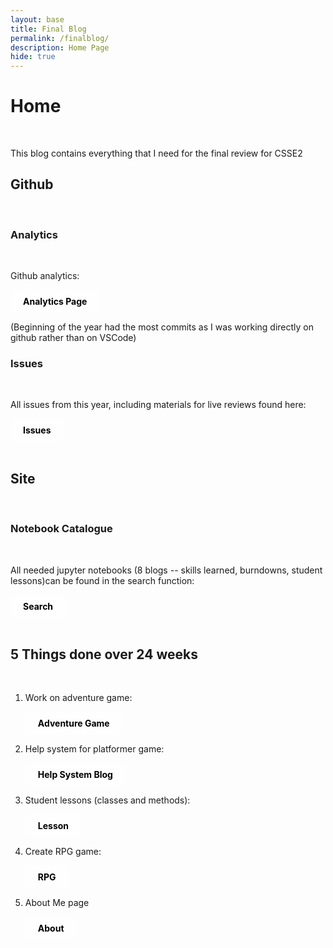 ```yaml
---
layout: base
title: Final Blog
permalink: /finalblog/
description: Home Page
hide: true
---
```


# Home
&nbsp;

This blog contains everything that I need for the final review for CSSE2 
&nbsp;



## Github
&nbsp;


### Analytics
&nbsp;

Github analytics:
<div style="display: flex; flex-wrap: wrap; gap: 10px;">
    <a href="https://github.com/buythesenbundle" style="text-decoration: none;">
        <div style="background-color:rgb(254, 254, 254); color: black; padding: 10px 20px; border-radius: 5px; font-weight: bold;">
            Analytics Page
        </div>
    </a>
</div>

(Beginning of the year had the most commits as I was working directly on github rather than on VSCode)<br>

### Issues
&nbsp;

All issues from this year, including materials for live reviews found here:
<div style="display: flex; flex-wrap: wrap; gap: 10px;">
    <a href="https://github.com/buythesenbundle/ethanf_2025/issues" style="text-decoration: none;">
        <div style="background-color:rgb(254, 254, 254); color: black; padding: 10px 20px; border-radius: 5px; font-weight: bold;">
            Issues
        </div>
    </a>
</div>
&nbsp;


## Site
&nbsp;

### Notebook Catalogue
&nbsp;

All needed jupyter notebooks (8 blogs -- skills learned, burndowns, student lessons)can be found in the search function:
<div style="display: flex; flex-wrap: wrap; gap: 10px;">
    <a href="{{site.baseurl}}/search" style="text-decoration: none;">
        <div style="background-color:rgb(254, 254, 254); color: black; padding: 10px 20px; border-radius: 5px; font-weight: bold;">
            Search
        </div>
    </a>
</div>
&nbsp;


## 5 Things done over 24 weeks
&nbsp;

1. Work on adventure game:
    <div style="display: flex; flex-wrap: wrap; gap: 10px;">
        <a href="{{site.baseurl}}/gamify/adventureGame" style="text-decoration: none;">
            <div style="background-color:rgb(254, 254, 254); color: black; padding: 10px 20px; border-radius:   5px; font-weight: bold;">
                Adventure Game
            </div>
        </a>
    </div>

2. Help system for platformer game:
    <div style="display: flex; flex-wrap: wrap; gap: 10px;">
        <a href="https://nighthawkcoders.github.io/platformer4x/local-storage/applications" style="text-decoration: none;">
            <div style="background-color:rgb(254, 254, 254); color: black; padding: 10px 20px; border-radius:   5px; font-weight: bold;">
                Help System Blog
            </div>
        </a>
    </div>

3. Student lessons (classes and methods):
    <div style="display: flex; flex-wrap: wrap; gap: 10px;">
        <a href="{{site.baseurl}}/csse/javascript/fundamentals/classes/statics/" style="text-decoration: none;">
            <div style="background-color:rgb(254, 254, 254); color: black; padding: 10px 20px; border-radius:   5px; font-weight: bold;">
                Lesson
            </div>
        </a>
    </div>

4. Create RPG game:
    <div style="display: flex; flex-wrap: wrap; gap: 10px;">
        <a href="{{site.baseurl}}/rpg0.2x" style="text-decoration: none;">
            <div style="background-color:rgb(254, 254, 254); color: black; padding: 10px 20px; border-radius:   5px; font-weight: bold;">
                RPG
            </div>
        </a>
    </div>

5. About Me page
    <div style="display: flex; flex-wrap: wrap; gap: 10px;">
        <a href="{{site.baseurl}}/about" style="text-decoration: none;">
            <div style="background-color:rgb(254, 254, 254); color: black; padding: 10px 20px; border-radius:   5px; font-weight: bold;">
                About
            </div>
        </a>
    </div>